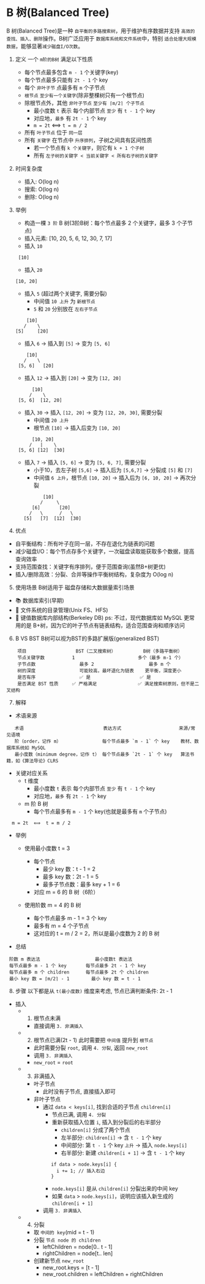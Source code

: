 # B 树(Balanced Tree)
  B 树(Balanced Tree)是一种 `自平衡的多路搜索树`，用于维护有序数据并支持 `高效的查找、插入、删除`操作。B树广泛应用于 `数据库系统和文件系统`中，特别 `适合处理大规模数据`，能够显著`减少磁盘I/O次数`。

1. 定义
   一个 `m阶的B树` 满足以下性质
   - 每个节点最多包含 `m - 1` 个关键字(key)
   - 每个节点最多只能有 `2t - 1` 个 key
   - 每个 `非叶子节` 点最多有 `m` 个子节点
   - `根节点` `至少有一个关键字`(除非整棵树只有一个根节点)
   - 除根节点外，其他 `非叶子节点` `至少有 ⌈m/2⌉ 个子节点`
     - 最小度数 `t` 表示 每个内部节点 `至少` 有 `t - 1` 个 key
     - 对应地，`最多` 有 `2t - 1` 个 key
     - `m = 2t`  ⟺  `t = m / 2`
   - 所有 `叶子节点` 位于 `同一层`
   - 所有 `关键字` 在节点中 `升序排列`，子树之间具有区间性质
     - 若一个节点有 `k 个关键字`，则它有 `k + 1 个子树`
     - 所有 `左子树的关键字 < 当前关键字 < 所有右子树的关键字`

2. 时间复杂度
   - 插入: O(log n)
   - 搜索: O(log n)
   - 删除: O(log n)

3. 举例
   - 构造一棵 `3 阶` B 树(3阶B树：每个节点最多 2 个关键字，最多 3 个子节点)
   - 插入元素: [10, 20, 5, 6, 12, 30, 7, 17] 
   - 插入 `10`
   ```
    [10]
   ```
   - 插入 `20`
   ```
   [10, 20]
   ```
   - 插入 `5` (超过两个关键字, 需要分裂)
     - 中间值 `10 上升` 为 `新根节点`
     - `5` 和 `20` 分别放在 `左右子节点`
   ```
       [10]
      /    \
   [5]     [20]
   ```
   - 插入 `6` → 插入到 `[5]` → 变为 `[5, 6]`
   ```
       [10]
      /    \
    [5, 6]   [20]
   ```  
   - 插入 `12` → 插入到 `[20]` → 变为 `[12, 20]`
   ```
         [10]
        /    \
    [5, 6]  [12, 20]
   ```     
   - 插入 `30` → 插入 `[12, 20]` → 变为 `[12, 20, 30]`, 需要分裂
     - 中间值 `20 上升`
     - 根节点 `[10]` → 插入后变为 `[10, 20]`
   ```
         [10, 20]
        /   |    \
    [5, 6] [12]  [30]
   ```   
   - 插入 `7` → 插入 `[5, 6]` → 变为 `[5, 6, 7]`, 需要分裂
     - 小于10，去左子树 `[5,6]` → 插入后为 `[5,6,7]` → 分裂成 `[5]` 和 `[7]`
     - 中间值 `6 上升`，根节点 `[10, 20]` → 插入后为 `[6, 10, 20]` → 再次分裂
   ```
             [10]
            /     \
         [6]       [20]
        /   \      /   \
      [5]   [7]  [12]  [30]
   ```      

4. 优点 
  - 自平衡结构：所有叶子在同一层，不存在退化为链表的问题
  - 减少磁盘I/O：每个节点存多个关键字，一次磁盘读取能获取多个数据，提高查询效率
  - 支持范围查找：关键字有序排列，便于范围查询(虽然B+树更优)
  - 插入/删除高效：分裂、合并等操作平衡树结构，复杂度为 O(log n)

5. 使用场景
   B树适用于 磁盘存储和大数据量索引场景
  - 📚 数据库索引(早期)
  - 💾 文件系统的目录管理(Unix FS、HFS)
  - 📂 键值数据库内部结构(Berkeley DB)
  ps: 不过，现代数据库如 MySQL 更常用的是 B+树，因为它的叶子节点有链表结构，适合范围查询和顺序访问

6. B VS BST
   B树可以视为BST的多路扩展版(generalized BST)
```
    项目	                BST（二叉搜索树）	        B树（多路平衡树）
    节点关键字数	        1	                    多个（最多 m-1 个）
    子节点数	            最多 2	                最多 m 个
    树的深度	            可能较高，最坏退化为链表	更平衡，深度更小
    是否有序	            ✅ 是	                 ✅ 是
    是否满足 BST 性质	    ✅ 严格满足	             ✅ 满足搜索树原则，但不是二叉结构
```

7. 解释
- 术语来源
```
   术语                             表达方式                     来源/常见语境
   阶（order，记作 m）               每个节点最多 `m - 1` 个 key    教材、数据库系统如 MySQL
   最小度数（minimum degree，记作 t） 每个节点最多 `2t - 1` 个 key   算法书籍，如《算法导论》CLRS
```

- 关键对应关系
  - t 维度
    - 最小度数 `t` 表示 每个内部节点 `至少` 有 `t - 1` 个 key
    - 对应地，`最多` 有 `2t - 1` 个 key
  - m 阶 B 树
    - 每个节点最多有 `m - 1` 个 key(也就是最多有 `m` 个子节点)
```
  m = 2t  ⟺  t = m / 2
```
   - 举例
     - 使用最小度数 t = 3
       - 每个节点
         - 最少 key 数：t - 1 = 2
         - 最多 key 数：2t - 1 = 5
         - 最多子节点数：最多 key + 1 = 6
       - 对应 m = 6 的 B 树（6阶）
     
     - 使用阶数 m = 4 的 B 树
       - 每个节点最多 m - 1 = 3 个 key
       - 最多有 m = 4 个子节点
       - 这对应的 t = m / 2 = 2，所以是最小度数为 2 的 B 树
   
   - 总结
   ```
    阶数 m 表达法            	    最小度数t 表达法
    每节点最多 m - 1 个 key	    每节点最多 2t - 1 个 key
    每节点最多 m 个 children	    每节点最多 2t 个 children
    最小 key 数 = ⌈m/2⌉ - 1	    最小 key 数 = t - 1
   ```

8. 步骤
  以下都是从 `t(最小度数)` 维度来考虑, 节点已满判断条件: 2t - 1
  - 插入
    - 1. 根节点未满
      - 直接调用 `3. 非满插入`
    - 2. 根节点已满(2t - 1)
      此时需要把 `中间值` 提升到 `根节点`
      - 此时需要分裂 `root`, 调用 `4. 分裂`, 返回 `new_root`
      - 调用 `3. 非满插入`
      - `new_root` = `root`
    - 3. 非满插入
      - 叶子节点
        - 此时没有子节点, 直接插入即可
      - 非叶子节点
        - 通过 `data < keys[i]`, 找到合适的子节点 `children[i]`
          - 节点已满, 调用 `4. 分裂`
          - 重新获取插入位置 `i`, 插入到分裂后的右半部分
            - `children[i]` 分成了两个节点
            - 左半部分: `children[i]` → 含 `t - 1` 个 key
            - 中间部分: 第 `t - 1` 个 key `上升` → 插入 `node.keys[i]`
            - 右半部分: 新建 `children[i + 1]` → 含 `t - 1` 个 key
          ```
             if data > node.keys[i] {
               i += 1; // 插入右边
             }
          ```
           - `node.keys[i]` 是从 `children[i]` 分裂出来的中间 key
           - 如果 `data` > `node.keys[i]`，说明应该插入新生成的 `children[i + 1]`
        - 调用 `3. 非满插入`
    - 4. 分裂
      - 取 `中间的 key`(mid = t - 1)
      - 分裂 `节点 node 的 children`
        - leftChildren = node[0.. t - 1]
        - rightChildren = node[t.. len]
      - 创建新节点 `new_root`
        - new_root.keys = [t - 1]
        - new_root.children = leftChildren + rightChildren
